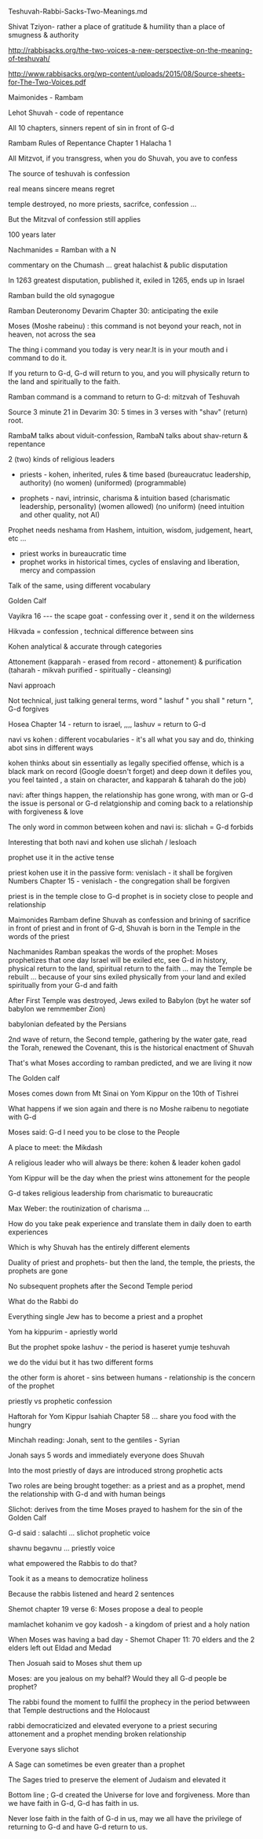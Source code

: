 Teshuvah-Rabbi-Sacks-Two-Meanings.md

Shivat Tziyon- rather a place of gratitude & humility than a place of smugness & authority 

http://rabbisacks.org/the-two-voices-a-new-perspective-on-the-meaning-of-teshuvah/

http://www.rabbisacks.org/wp-content/uploads/2015/08/Source-sheets-for-The-Two-Voices.pdf


Maimonides - Rambam

Lehot Shuvah - code of repentance

All 10 chapters, sinners repent of sin in front of G-d

Rambam Rules of Repentance Chapter 1 Halacha 1

All Mitzvot, if you transgress, when you do Shuvah, you ave to confess

The source of teshuvah is confession

real means sincere means regret

temple destroyed, no more priests, sacrifce, confession ...

But the Mitzval of confession still applies

100 years later 

Nachmanides = Ramban with a N

commentary on the Chumash ... great halachist & public disputation

In 1263 greatest disputation, published it, exiled in 1265, ends up in Israel

Ramban build the old synagogue

Ramban Deuteronomy Devarim Chapter 30: anticipating the exile

Moses (Moshe rabeinu) : this command is not beyond your reach, not in heaven, not across the sea

The thing i command you today is very near.It is in your mouth and i command to do it.

If you return to G-d, G-d will return to you, and you will physically return to the land and spiritually to the faith.

Ramban command is a command to return to G-d: mitzvah of Teshuvah

Source 3 minute 21 in Devarim 30: 5 times in 3 verses with "shav" (return) root.

RambaM talks about viduit-confession, RambaN talks about shav-return & repentance


2 (two) kinds of religious leaders

- priests - kohen, inherited, rules & time based (bureaucratuc leadership, authority) (no women) (uniformed) (programmable)

- prophets - navi, intrinsic, charisma & intuition based (charismatic leadership, personality) (women allowed) (no uniform) (need intuition and other quality, not AI)

Prophet needs neshama from Hashem, intuition, wisdom, judgement, heart, etc ...

- priest works in bureaucratic time
- prophet works in historical times, cycles of enslaving and liberation, mercy and compassion

Talk of the same, using different vocabulary

Golden Calf

Vayikra 16 --- the scape goat - confessing over it , send it on the wilderness 

Hikvada = confession , technical difference between sins

Kohen analytical & accurate through categories

Attonement (kapparah - erased from record -  attonement) & purification (taharah - mikvah purified - spiritually - cleansing)

Navi approach

Not technical, just talking general terms, word " lashuf " you shall " return ", G-d forgives

Hosea Chapter 14 - return to israel, ,,,, lashuv = return to G-d

navi vs kohen : different vocabularies - it's all what you say and do, thinking abot sins in different ways

kohen thinks about sin essentially as legally specified offense, which is a black mark on record (Google doesn't forget) and deep down it defiles you, you feel tainted , a stain on character, and kapparah & taharah do the job)

navi: after things happen, the relationship has gone wrong, with man or G-d
the issue is personal or G-d relatgionship and coming back to a relationship with forgiveness & love

The only word in common between kohen and navi is: slichah = G-d forbids

Interesting that both navi and kohen use slichah / lesloach

prophet use it in the active tense 

priest kohen use it in the passive form: venislach - it shall be forgiven
Numbers Chapter 15 - venislach - the congregation shall be forgiven

priest is in the temple close to G-d
prophet is in society close to people and relationship

Maimonides Rambam define Shuvah as confession and brining of sacrifice in front of priest and in front of G-d, Shuvah is born in the Temple in the words of the priest

Nachmanides Ramban speakas the words of the prophet: Moses prophetizes that one day Israel will be exiled etc, see G-d in history, physical return to the land, spiritual return to the faith ... may the Temple be rebuilt ... because of your sins exiled physically from your land and exiled spiritually from your G-d and faith

After First Temple was destroyed, Jews exiled to Babylon (byt he water sof babylon we remmember Zion)

babylonian defeated by the Persians

2nd wave of return, the Second temple, gathering by the water gate, read the Torah, renewed the Covenant, this is the historical enactment of Shuvah

That's what Moses according to ramban predicted, and we are living it now

The Golden calf

Moses comes down from Mt Sinai on Yom Kippur on the 10th of Tishrei

What happens if we sion again and there is no Moshe raibenu to negotiate with G-d

Moses said: G-d I need you to be close to the People

A place to meet: the Mikdash

A religious leader who will always be there: kohen & leader kohen gadol

Yom Kippur will be the day when the priest wins attonement for the people

G-d takes religious leadership from charismatic to bureaucratic

Max Weber: the routinization of charisma ...

How do you take peak experience and translate them in daily doen to earth experiences

Which is why Shuvah has the entirely different elements

Duality of priest and prophets- but then the land, the temple, the priests, the prophets are gone

No subsequent prophets after the Second Temple period

What do the Rabbi do

Everything single Jew has to become a priest and a prophet

Yom ha kippurim - apriestly world

But the prophet spoke lashuv - the period is haseret yumje teshuvah

we do the vidui but it has two different forms

the other form is ahoret - sins between humans - relationship is the concern of the prophet

priestly vs prophetic confession

Haftorah for Yom Kippur Isahiah Chapter 58 ... share you food with the hungry

Minchah reading: Jonah, sent to the gentiles - Syrian

Jonah says 5 words and immediately everyone does Shuvah

Into the most priestly of days are introduced strong prophetic acts

Two roles are being brought together: as a priest and as a prophet, mend the relationship with G-d and with human beings

Slichot: derives from the time Moses prayed to hashem for the sin of the Golden Calf

G-d said : salachti ... slichot prophetic voice

shavnu begavnu ... priestly voice

what empowered the Rabbis to do that?

Took it as a means to democratize holiness

Because the rabbis listened and heard 2 sentences

Shemot chapter 19 verse 6: Moses propose a deal to people

mamlachet kohanim ve goy kadosh - a kingdom of priest and a holy nation

When Moses was having a bad day - Shemot Chaper 11: 70 elders and the 2 elders left out Eldad and Medad

Then Josuah said to Moses shut them up

Moses: are you jealous on my behalf? Would they all G-d people be prophet?

The rabbi found the moment to fullfil the prophecy in the period betwween that Temple destructions and the Holocaust 

rabbi democraticized and elevated everyone to a priest securing attonement and a prophet mending broken relationship

Everyone says slichot

A Sage can sometimes be even greater than a prophet

The Sages tried to preserve the element of Judaism and elevated it

Bottom line ; G-d created the Universe for love and forgiveness. More than we have faith in G-d, G-d has faith in us.

Never lose faith in the faith of G-d in us, may we all have the privilege of returning to G-d and have G-d return to us.









































